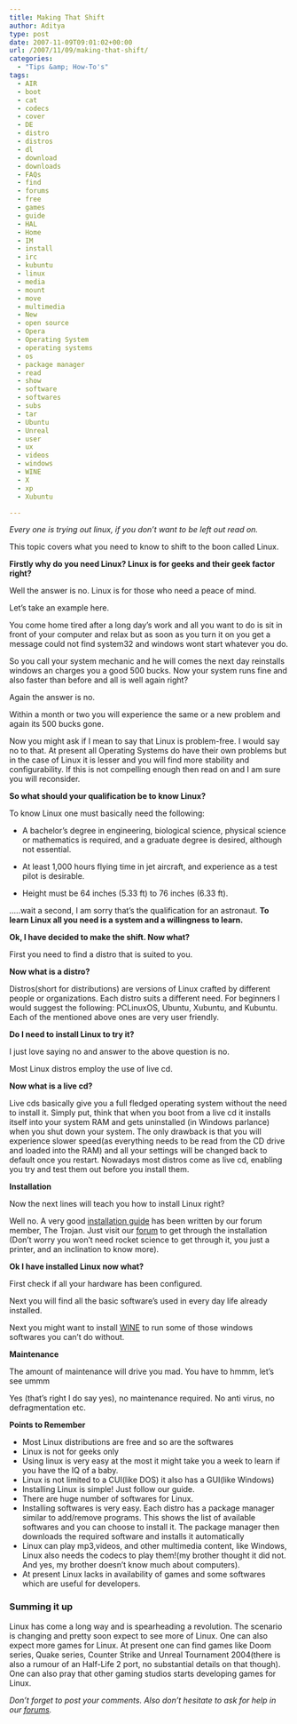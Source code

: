 ```yaml
---
title: Making That Shift
author: Aditya
type: post
date: 2007-11-09T09:01:02+00:00
url: /2007/11/09/making-that-shift/
categories:
  - "Tips &amp; How-To's"
tags:
  - AIR
  - boot
  - cat
  - codecs
  - cover
  - DE
  - distro
  - distros
  - dl
  - download
  - downloads
  - FAQs
  - find
  - forums
  - free
  - games
  - guide
  - HAL
  - Home
  - IM
  - install
  - irc
  - kubuntu
  - linux
  - media
  - mount
  - move
  - multimedia
  - New
  - open source
  - Opera
  - Operating System
  - operating systems
  - os
  - package manager
  - read
  - show
  - software
  - softwares
  - subs
  - tar
  - Ubuntu
  - Unreal
  - user
  - ux
  - videos
  - windows
  - WINE
  - X
  - xp
  - Xubuntu

---
```

_Every one is trying out linux, if you don’t want to be left out read on._
  
This topic covers what you need to know to shift to the boon called Linux.

**Firstly why do you need Linux? Linux is for geeks and their geek factor right?**
  
Well the answer is no. Linux is for those who need a peace of mind.

Let’s take an example here.
  
You come home tired after a long day&#8217;s work and all you want to do is sit in front of your computer and relax but as soon as you turn it on you get a message could not find system32 and windows wont start whatever you do.
  
So you call your system mechanic and he will comes the next day reinstalls windows an charges you a good 500 bucks. Now your system runs fine and also faster than before and all is well again right?
  
Again the answer is no.
  
Within a month or two you will experience the same or a new problem and again its 500 bucks gone.
  
Now you might ask if I mean to say that Linux is problem-free. I would say no to that. At present all Operating Systems do have their own problems but in the case of Linux it is lesser and you will find more stability and configurability. If this is not compelling enough then read on and I am sure you will reconsider.

<!--more-->

**So what should your qualification be to know Linux?**
  
To know Linux one must basically need the following:

  * A bachelor&#8217;s degree in engineering, biological science, physical science or mathematics is required, and a graduate degree is desired, although not essential.

  * At least 1,000 hours flying time in jet aircraft, and experience as a test pilot is desirable.

  * Height must be 64 inches (5.33 ft) to 76 inches (6.33 ft).

…..wait a second, I am sorry that’s the qualification for an astronaut. **To learn Linux all you need is a system and a willingness to learn.**

**Ok, I have decided to make the shift. Now what?**
  
First you need to find a distro that is suited to you.

**Now what is a distro?**
  
Distros(short for distributions) are versions of Linux crafted by different people or organizations. Each distro suits a different need. For beginners I would suggest the following: PCLinuxOS, Ubuntu, Xubuntu, and Kubuntu. Each of the mentioned above ones are very user friendly.

**Do I need to install Linux to try it?**
  
I just love saying no and answer to the above question is no.
  
Most Linux distros employ the use of live cd.

**Now what is a live cd?**
  
Live cds basically give you a full fledged operating system without the need to install it. Simply put, think that when you boot from a live cd it installs itself into your system RAM and gets uninstalled (in Windows parlance) when you shut down your system. The only drawback is that you will experience slower speed(as everything needs to be read from the CD drive and loaded into the RAM) and all your settings will be changed back to default once you restart. Nowadays most distros come as live cd, enabling you try and test them out before you install them.

**Installation**
  
Now the next lines will teach you how to install Linux right?
  
Well no. A very good [installation guide][1] has been written by our forum member, The Trojan. Just visit our [forum][2] to get through the installation (Don’t worry you won’t need rocket science to get through it, you just a printer, and an inclination to know more).

**Ok I have installed Linux now what?**
  
First check if all your hardware has been configured.
  
Next you will find all the basic software’s used in every day life already installed.
  
Next you might want to install [WINE][3] to run some of those windows softwares you can’t do without.

**Maintenance**
  
The amount of maintenance will drive you mad. You have to hmmm, let’s see ummm
  
Yes (that’s right I do say yes), no maintenance required. No anti virus, no defragmentation etc.

**Points to Remember**

  * Most Linux distributions are free and so are the softwares
  * Linux is not for geeks only
  * Using linux is very easy at the most it might take you a week to learn if you have the IQ of a baby.
  * Linux is not limited to a CUI(like DOS) it also has a GUI(like Windows)
  * Installing Linux is simple! Just follow our guide.
  * There are huge number of softwares for Linux.
  * Installing softwares is very easy. Each distro has a package manager similar to add/remove programs. This shows the list of available softwares and you can choose to install it. The package manager then downloads the required software and installs it automatically
  * Linux can play mp3,videos, and other multimedia content, like Windows, Linux also needs the codecs to play them!(my brother thought it did not. And yes, my brother doesn’t know much about computers).
  * At present Linux lacks in availability of games and some softwares which are useful for developers.

### **Summing it up**

Linux has come a long way and is spearheading a revolution. The scenario is changing and pretty soon expect to see more of Linux. One can also expect more games for Linux. At present one can find games like Doom series, Quake series, Counter Strike and Unreal Tournament 2004(there is also a rumour of an Half-Life 2 port, no substantial details on that though). One can also pray that other gaming studios starts developing games for Linux.
  
_Don’t forget to post your comments. Also don’t hesitate to ask for help in our [forums][4]._

 [1]: https://sathyasays.com/forums/viewtopic.php?t=4
 [2]: https://sathyasays.com/forums
 [3]: https://www.winehq.com
 [4]: https://www.sathyasays.com/forums
